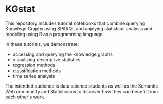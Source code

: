 # KGstat

This repository includes tutorial notebooks that combine querying Knowlege Graphs using SPARQL and applying statistical analysis and modeling using R as a programming language.


In these tutorials, we demonstrate:
- accessing and querying the knowledge graphs 
- visualizing descriptive statistics
- regression methods
- classification methods
- time series analysis

The intended audience is data science students as well as the Semantic Web community and Statisticians to discover how they can benefit from each other's work.
